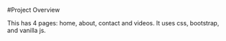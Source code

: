 #Project Overview

This has 4 pages: home, about, contact and videos. It uses css, bootstrap, and vanilla js. 